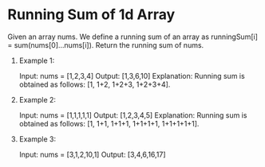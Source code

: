 # Running Sum of 1d Array
Given an array nums. We define a running sum of an array as runningSum[i] = sum(nums[0]…nums[i]).
Return the running sum of nums.

1. Example 1:

    Input: nums = [1,2,3,4]
    Output: [1,3,6,10]
    Explanation: Running sum is obtained as follows: [1, 1+2, 1+2+3, 1+2+3+4].
    
2. Example 2:

    Input: nums = [1,1,1,1,1]
    Output: [1,2,3,4,5]
    Explanation: Running sum is obtained as follows: [1, 1+1, 1+1+1, 1+1+1+1, 1+1+1+1+1].
    
3. Example 3:

    Input: nums = [3,1,2,10,1]
    Output: [3,4,6,16,17]
    

